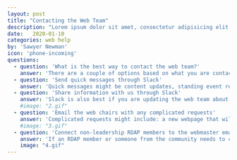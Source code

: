 ```yaml
---
layout: post
title: "Contacting the Web Team"
description: "Lorem ipsum dolor sit amet, consectetur adipisicing elit."
date:   2020-01-10
categories: web help
by: 'Sawyer Newman'
icon: 'phone-incoming'
questions:
  - question: 'What is the best way to contact the web team?'
    answer: 'There are a couple of options based on what you are contacting the web team for, and how complicated your request might be. Take a look at the options below.'
  - question: 'Send quick messages through Slack'
    answer: 'Quick messages might be content updates, standing event requests, and most Wild Apricot questions, or request access to admin features in Wild Apricot. the best way to contact us about anything that might have a quick answer is the #web channel in Slack.'
  - question: 'Share information with us through Slack'
    answer: 'Slack is also best if you are updating the web team about something or otherwise letting us know something.'
    #image: "2.gif"
  - question: 'Email the web chairs with any complicated requests'
    answer: 'Complicated requests might include: a new webpage that will effect the site's information architecture, new event requests, a feature request, or a request that hasn't been made in the past. For these types of requests that require more of a plan to be put into place, send an email to the web chair(s).'
    #image: "3.gif"
  - question: 'Connect non-leadership RDAP members to the webmaster email'
    answer: 'If an RDAP member or someone from the community needs to connect with the web team, forward them to or ask them to email webmaster@rdapassociation.org.'
    image: "4.gif"
---
```

